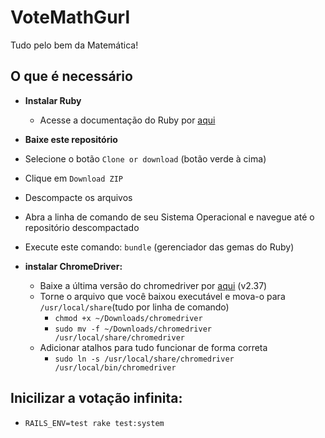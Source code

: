 # VoteMathGurl
Tudo pelo bem da Matemática!

## O que é necessário

* **Instalar Ruby**
  * Acesse a documentação do Ruby por [aqui](https://www.ruby-lang.org/pt/documentation/installation/)
  
* **Baixe este repositório**
 * Selecione o botão `Clone or download` (botão verde à cima)
 * Clique em `Download ZIP`
 * Descompacte os arquivos
 * Abra a linha de comando de seu Sistema Operacional e navegue até o repositório descompactado
 * Execute este comando: `bundle` (gerenciador das gemas do Ruby)

* **instalar ChromeDriver:**
  * Baixe a última versão do chromedriver por [aqui](http://chromedriver.storage.googleapis.com/index.html?path=2.37/) (v2.37)
  * Torne o arquivo que você baixou executável e mova-o para `/usr/local/share`(tudo por linha de comando)
    * `chmod +x ~/Downloads/chromedriver`
    * `sudo mv -f ~/Downloads/chromedriver /usr/local/share/chromedriver`
  * Adicionar atalhos para tudo funcionar de forma correta
    * `sudo ln -s /usr/local/share/chromedriver /usr/local/bin/chromedriver`

## Inicilizar a votação infinita:
* `RAILS_ENV=test rake test:system`
